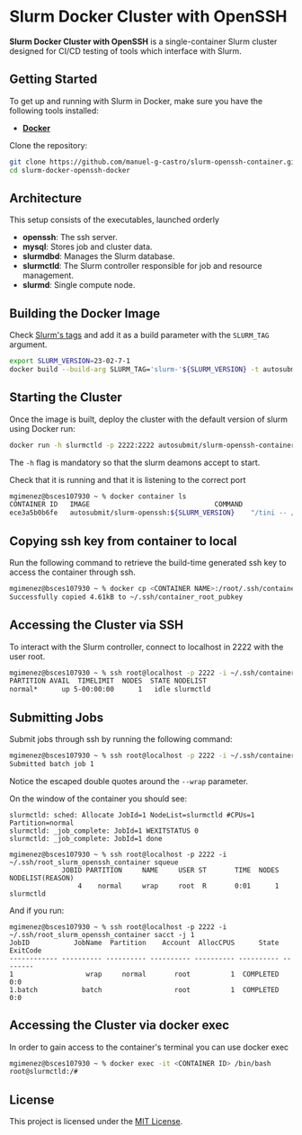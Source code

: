 # Slurm Docker Cluster with OpenSSH

**Slurm Docker Cluster with OpenSSH** is a single-container Slurm cluster designed for 
CI/CD testing of tools which interface with Slurm. 

## Getting Started

To get up and running with Slurm in Docker, make sure you have the following tools installed:

- **[Docker](https://docs.docker.com/get-docker/)**

Clone the repository:

```bash
git clone https://github.com/manuel-g-castro/slurm-openssh-container.git 
cd slurm-docker-openssh-docker
```

## Architecture 

This setup consists of the executables, launched orderly

- **openssh**: The ssh server.
- **mysql**: Stores job and cluster data.
- **slurmdbd**: Manages the Slurm database.
- **slurmctld**: The Slurm controller responsible for job and resource management.
- **slurmd**: Single compute node.

## Building the Docker Image

Check [Slurm's tags](https://github.com/SchedMD/slurm/tags) and add it as a build
parameter with the `SLURM_TAG` argument.


```bash
export SLURM_VERSION=23-02-7-1
docker build --build-arg SLURM_TAG='slurm-'${SLURM_VERSION} -t autosubmit/slurm-openssh-container:${SLURM_VERSION} .
```

## Starting the Cluster

Once the image is built, deploy the cluster with the default version of slurm
using Docker run:

```bash
docker run -h slurmctld -p 2222:2222 autosubmit/slurm-openssh-container:${SLURM_VERSION}
```

The `-h` flag is mandatory so that the slurm deamons accept to start.

Check that it is running and that it is listening to the correct port

```bash
mgimenez@bsces107930 ~ % docker container ls
CONTAINER ID   IMAGE                               COMMAND                  CREATED          STATUS          PORTS                                       NAMES
ece3a5b0b6fe   autosubmit/slurm-openssh:${SLURM_VERSION}    "/tini -- /usr/local…"   21 minutes ago   Up 21 minutes   0.0.0.0:2222->2222/tcp, :::2222->2222/tcp   zen_booth
```

## Copying ssh key from container to local

Run the following command to retrieve the build-time generated ssh key to access the container through ssh.

```bash
mgimenez@bsces107930 ~ % docker cp <CONTAINER NAME>:/root/.ssh/container_root_pubkey ~/.ssh/container_root_pubkey
Successfully copied 4.61kB to ~/.ssh/container_root_pubkey
```

## Accessing the Cluster via SSH

To interact with the Slurm controller, connect to localhost in 2222 with the user 
root.

```bash
mgimenez@bsces107930 ~ % ssh root@localhost -p 2222 -i ~/.ssh/container_root_pubkey sinfo               
PARTITION AVAIL  TIMELIMIT  NODES  STATE NODELIST
normal*      up 5-00:00:00      1   idle slurmctld
```

## Submitting Jobs

Submit jobs through ssh by running the following command:

```bash
mgimenez@bsces107930 ~ % ssh root@localhost -p 2222 -i ~/.ssh/container_root_pubkey sbatch --wrap=\"sleep 20\"
Submitted batch job 1
```

Notice the escaped double quotes around the `--wrap` parameter.

On the window of the container you should see:

```
slurmctld: sched: Allocate JobId=1 NodeList=slurmctld #CPUs=1 Partition=normal
slurmctld: _job_complete: JobId=1 WEXITSTATUS 0
slurmctld: _job_complete: JobId=1 done
```

```
mgimenez@bsces107930 ~ % ssh root@localhost -p 2222 -i ~/.ssh/root_slurm_openssh_container squeue
             JOBID PARTITION     NAME     USER ST       TIME  NODES NODELIST(REASON)
                 4    normal     wrap     root  R       0:01      1 slurmctld
```

And if you run:

```
mgimenez@bsces107930 ~ % ssh root@localhost -p 2222 -i ~/.ssh/root_slurm_openssh_container sacct -j 1     
JobID           JobName  Partition    Account  AllocCPUS      State ExitCode 
------------ ---------- ---------- ---------- ---------- ---------- -------- 
1                  wrap     normal       root          1  COMPLETED      0:0 
1.batch           batch                  root          1  COMPLETED      0:0
```

## Accessing the Cluster via docker exec

In order to gain access to the container's terminal you can use docker exec

```bash
mgimenez@bsces107930 ~ % docker exec -it <CONTAINER ID> /bin/bash
root@slurmctld:/#
```

## License

This project is licensed under the [MIT License](LICENSE).
